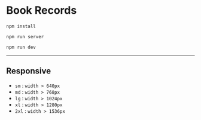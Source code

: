 # Book Records

```
npm install
```

```
npm run server
```

```
npm run dev
```

---

## Responsive

- `sm` : `width > 640px`
- `md` : `width > 768px`
- `lg` : `width > 1024px`
- `xl` : `width > 1280px`
- `2xl` : `width > 1536px`
